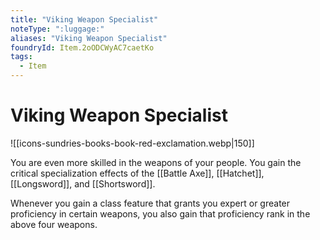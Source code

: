 ```yaml
---
title: "Viking Weapon Specialist"
noteType: ":luggage:"
aliases: "Viking Weapon Specialist"
foundryId: Item.2oODCWyAC7caetKo
tags:
  - Item
---
```


# Viking Weapon Specialist
![[icons-sundries-books-book-red-exclamation.webp|150]]

You are even more skilled in the weapons of your people. You gain the critical specialization effects of the [[Battle Axe]], [[Hatchet]], [[Longsword]], and [[Shortsword]].

Whenever you gain a class feature that grants you expert or greater proficiency in certain weapons, you also gain that proficiency rank in the above four weapons.

